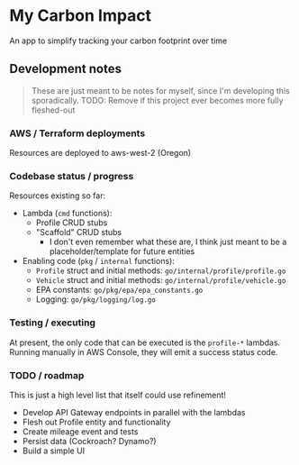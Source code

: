 # My Carbon Impact

An app to simplify tracking your carbon footprint over time

## Development notes

> These are just meant to be notes for myself, since I'm developing this sporadically.
> TODO: Remove if this project ever becomes more fully fleshed-out

### AWS / Terraform deployments

Resources are deployed to aws-west-2 (Oregon)

### Codebase status / progress

Resources existing so far:

- Lambda (`cmd` functions):
  - Profile CRUD stubs
  - "Scaffold" CRUD stubs
    - I don't even remember what these are, I think just meant to be a placeholder/template for future entities
- Enabling code (`pkg` / `internal` functions):
  - `Profile` struct and initial methods: `go/internal/profile/profile.go`
  - `Vehicle` struct and initial methods: `go/internal/profile/vehicle.go`
  - EPA constants: `go/pkg/epa/epa_constants.go`
  - Logging: `go/pkg/logging/log.go`

### Testing / executing

At present, the only code that can be executed is the `profile-*` lambdas.
Running manually in AWS Console, they will emit a success status code.

### TODO / roadmap

This is just a high level list that itself could use refinement!

- Develop API Gateway endpoints in parallel with the lambdas
- Flesh out Profile entity and functionality
- Create mileage event and tests
- Persist data (Cockroach? Dynamo?)
- Build a simple UI